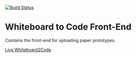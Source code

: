 [![Build Status](https://travis-ci.org/marymar/firebase-deploy-example.svg?branch=master)](https://travis-ci.org/marymar/firebase-deploy-example)

# Whiteboard to Code Front-End

Contains the front-end for uploading paper prototypes.

[Live Whiteboard2Code](https://whiteboard-to-code.web.app/)
